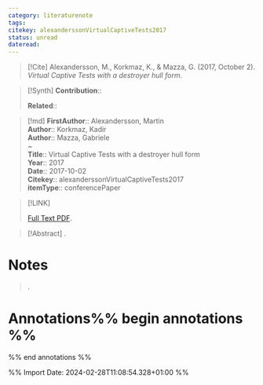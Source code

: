 ```yaml
---
category: literaturenote
tags: 
citekey: alexanderssonVirtualCaptiveTests2017
status: unread
dateread:
---
```


> [!Cite]
> Alexandersson, M., Korkmaz, K., & Mazza, G. (2017, October 2). _Virtual Captive Tests with a destroyer hull form_.

>[!Synth]
>**Contribution**:: 
>
>**Related**:: 
>

>[!md]
> **FirstAuthor**:: Alexandersson, Martin  
> **Author**:: Korkmaz, Kadir  
> **Author**:: Mazza, Gabriele  
~    
> **Title**:: Virtual Captive Tests with a destroyer hull form  
> **Year**:: 2017  
> **Date**:: 2017-10-02  
> **Citekey**:: alexanderssonVirtualCaptiveTests2017  
> **itemType**:: conferencePaper    

> [!LINK] 
>
>  [Full Text PDF](file://C:/Zotero/storage/Y35PBJNR/Alexandersson%20et%20al.%20-%202017%20-%20Virtual%20Captive%20Tests%20with%20a%20destroyer%20hull%20form.pdf).

> [!Abstract]
>.
> 
# Notes
>.


# Annotations%% begin annotations %%


%% end annotations %%

%% Import Date: 2024-02-28T11:08:54.328+01:00 %%

